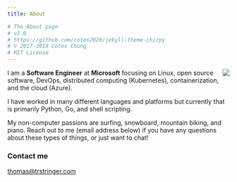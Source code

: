 ```yaml
---
title: About

# The About page
# v2.0
# https://github.com/cotes2020/jekyll-theme-chirpy
# © 2017-2019 Cotes Chung
# MIT License
---
```


<img style="float: right;" src="https://github.com/trstringer.png?size=200">

I am a **Software Engineer** at **Microsoft** focusing on Linux, open source software, DevOps, distributed computing (Kubernetes), containerization, and the cloud (Azure).

I have worked in many different languages and platforms but currently that is primarily Python, Go, and shell scripting.

My non-computer passions are surfing, snowboard, mountain biking, and piano. Reach out to me (email address below) if you have any questions about these types of things, or just want to chat!

### Contact me

[thomas@trstringer.com](mailto:thomas@trstringer.com)
